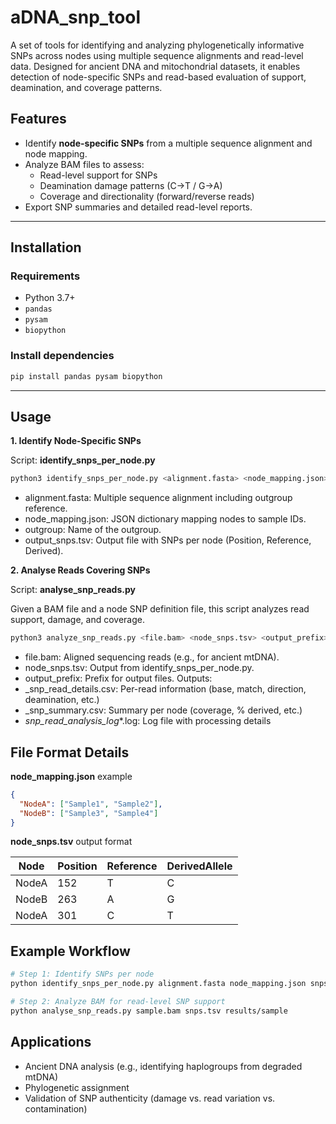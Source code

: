 # aDNA_snp_tool
A set of tools for identifying and analyzing phylogenetically informative SNPs across nodes using multiple sequence alignments and read-level data. Designed for ancient DNA and mitochondrial datasets, it enables detection of node-specific SNPs and read-based evaluation of support, deamination, and coverage patterns.

## Features

- Identify **node-specific SNPs** from a multiple sequence alignment and node mapping.
- Analyze BAM files to assess:
  - Read-level support for SNPs
  - Deamination damage patterns (C→T / G→A)
  - Coverage and directionality (forward/reverse reads)
- Export SNP summaries and detailed read-level reports.

---

## Installation

### Requirements

- Python 3.7+
- `pandas`
- `pysam`
- `biopython`

### Install dependencies

```bash
pip install pandas pysam biopython
```
---

## Usage

**1. Identify Node-Specific SNPs**

Script: **identify_snps_per_node.py**

```bash
python3 identify_snps_per_node.py <alignment.fasta> <node_mapping.json> <outgroup> <output_snps.tsv>
```
- alignment.fasta: Multiple sequence alignment including outgroup reference.
- node_mapping.json: JSON dictionary mapping nodes to sample IDs.
- outgroup: Name of the outgroup.
- output_snps.tsv: Output file with SNPs per node (Position, Reference, Derived).

**2. Analyse Reads Covering SNPs**

Script: **analyse_snp_reads.py**

Given a BAM file and a node SNP definition file, this script analyzes read support, damage, and coverage.
```bash
python3 analyze_snp_reads.py <file.bam> <node_snps.tsv> <output_prefix>
```
- file.bam: Aligned sequencing reads (e.g., for ancient mtDNA).
- node_snps.tsv: Output from identify_snps_per_node.py.
- output_prefix: Prefix for output files.
Outputs:
- <prefix>_snp_read_details.csv: Per-read information (base, match, direction, deamination, etc.)
- <prefix>_snp_summary.csv: Summary per node (coverage, % derived, etc.)
- <prefix>_snp_read_analysis_log_*.log: Log file with processing details

## File Format Details
**node_mapping.json** example
```json
{
  "NodeA": ["Sample1", "Sample2"],
  "NodeB": ["Sample3", "Sample4"]
}
```
**node_snps.tsv** output format

| Node  | Position | Reference | DerivedAllele |
|-------|----------|-----------|----------------|
| NodeA | 152      | T         | C              |
| NodeB | 263      | A         | G              |
| NodeA | 301      | C         | T              |

## Example Workflow
```bash
# Step 1: Identify SNPs per node
python identify_snps_per_node.py alignment.fasta node_mapping.json snps.tsv

# Step 2: Analyze BAM for read-level SNP support
python analyse_snp_reads.py sample.bam snps.tsv results/sample
```

## Applications
- Ancient DNA analysis (e.g., identifying haplogroups from degraded mtDNA)
- Phylogenetic assignment
- Validation of SNP authenticity (damage vs. read variation vs. contamination)
